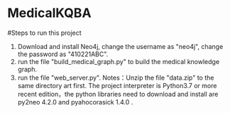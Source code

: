 # MedicalKQBA
#Steps to run this project
1. Download and install Neo4j, change the username as "neo4j", change the password as "410221ABC".
2. run the file "build_medical_graph.py" to build the medical knowledge graph.
3. run the file "web_server.py".
Notes：Unzip the file "data.zip" to the same directory art first. The project interpreter is Python3.7 or more recent edition，the python libraries need to download and install are py2neo 4.2.0 and pyahocorasick 1.4.0 .
